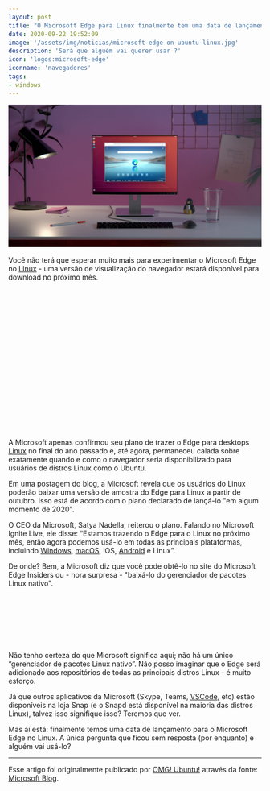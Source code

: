 ```yaml
---
layout: post
title: "O Microsoft Edge para Linux finalmente tem uma data de lançamento"
date: 2020-09-22 19:52:09
image: '/assets/img/noticias/microsoft-edge-on-ubuntu-linux.jpg'
description: 'Será que alguém vai querer usar ?'
icon: 'logos:microsoft-edge'
iconname: 'navegadores'
tags:
- windows
---
```


![O Microsoft Edge para Linux finalmente tem uma data de lançamento](/assets/img/noticias/microsoft-edge-on-ubuntu-linux.jpg)

Você não terá que esperar muito mais para experimentar o Microsoft Edge no [Linux](https://terminalroot.com.br/tags#linux) - uma versão de visualização do navegador estará disponível para download no próximo mês.

<!-- QUADRADO -->
<script async src="//pagead2.googlesyndication.com/pagead/js/adsbygoogle.js"></script>
<ins class="adsbygoogle"
style="display:inline-block;width:336px;height:280px"
data-ad-client="ca-pub-2838251107855362"
data-ad-slot="5351066970"></ins>
<script>
(adsbygoogle = window.adsbygoogle || []).push({});
</script>

A Microsoft apenas confirmou seu plano de trazer o Edge para desktops [Linux](https://terminalroot.com.br/linux/) no final do ano passado e, até agora, permaneceu calada sobre exatamente quando e como o navegador seria disponibilizado para usuários de distros Linux como o Ubuntu.

Em uma postagem do blog, a Microsoft revela que os usuários do Linux poderão baixar uma versão de amostra do Edge para Linux a partir de outubro. Isso está de acordo com o plano declarado de lançá-lo "em algum momento de 2020".

O CEO da Microsoft, Satya Nadella, reiterou o plano. Falando no Microsoft Ignite Live, ele disse: “Estamos trazendo o Edge para o Linux no próximo mês, então agora podemos usá-lo em todas as principais plataformas, incluindo [Windows](https://terminalroot.com.br/tags#windows), [macOS](https://terminalroot.com.br/macos), iOS, [Android](https://terminalroot.com.br/tags#android) e Linux”.

De onde? Bem, a Microsoft diz que você pode obtê-lo no site do Microsoft Edge Insiders ou - hora surpresa - "baixá-lo do gerenciador de pacotes Linux nativo".

<!-- MINI ANÚNCIO -->
<script async src="//pagead2.googlesyndication.com/pagead/js/adsbygoogle.js"></script>
<!-- Games Root -->
<ins class="adsbygoogle"
style="display:inline-block;width:730px;height:95px"
data-ad-client="ca-pub-2838251107855362"
data-ad-slot="5351066970"></ins>
<script>
(adsbygoogle = window.adsbygoogle || []).push({});
</script>

Não tenho certeza do que Microsoft significa aqui; não há um único “gerenciador de pacotes Linux nativo”. Não posso imaginar que o Edge será adicionado aos repositórios de todas as principais distros Linux - é muito esforço.

Já que outros aplicativos da Microsoft (Skype, Teams, [VSCode](https://terminalroot.com.br/2020/01/instale-essa-extensao-do-vs-code-para-comentar-blocos-em-ascii.html), etc) estão disponíveis na loja Snap (e o Snapd está disponível na maioria das distros Linux), talvez isso signifique isso? Teremos que ver.

Mas aí está: finalmente temos uma data de lançamento para o Microsoft Edge no Linux. A única pergunta que ficou sem resposta (por enquanto) é alguém vai usá-lo?

---

<!-- RETANGULO LARGO -->
<script async src="https://pagead2.googlesyndication.com/pagead/js/adsbygoogle.js"></script>
<!-- Informat -->
<ins class="adsbygoogle"
style="display:block"
data-ad-client="ca-pub-2838251107855362"
data-ad-slot="2327980059"
data-ad-format="auto"
data-full-width-responsive="true"></ins>
<script>
(adsbygoogle = window.adsbygoogle || []).push({});
</script>

Esse artigo foi originalmente publicado por [OMG! Ubuntu!](https://www.omgubuntu.co.uk/2020/09/microsoft-edge-linux-preview-october) através da fonte: [Microsoft Blog](https://blogs.windows.com/windowsexperience/2020/09/22/whats-new-in-web-experiences-ignite-2020-need-to-secure-your-remote-workers-choose-microsoft-edge-as-your-browser-for-business/).

